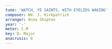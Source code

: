 ```yaml
---
tune: 'WATCH, YE SAINTS, WITH EYELIDS WAKING'
composer: Wm. J. Kirkpatrick
arranger: Anna Shipton
year: '-'
meter: C.M
key: D♭ Major
anacrusis: 0
---
```

